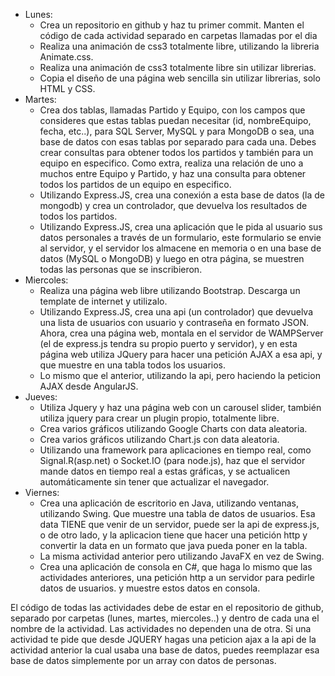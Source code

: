 * Lunes:
	- Crea un repositorio en github y haz tu primer commit. Manten el código de cada actividad separado en carpetas llamadas por el dia
	- Realiza una animación de css3 totalmente libre, utilizando la libreria Animate.css.
	- Realiza una animación de css3 totalmente libre sin utilizar librerias.
	- Copia el diseño de una página web sencilla sin utilizar librerias, solo HTML y CSS.
* Martes:
	- Crea dos tablas, llamadas Partido y Equipo, con los campos que consideres que estas tablas puedan necesitar (id, nombreEquipo, fecha, etc..), para SQL Server, MySQL y para MongoDB
	o sea, una base de datos con esas tablas por separado para cada una. Debes crear consultas para obtener todos los partidos y también para un equipo en especifico. Como extra, realiza 
	una relación de uno a muchos entre Equipo y Partido, y haz una consulta para obtener todos los partidos de un equipo en especifico.
	- Utilizando Express.JS, crea una conexión a esta base de datos (la de mongodb) y crea un controlador, que devuelva los resultados de todos los partidos.
	- Utilizando Express.JS, crea una aplicación que le pida al usuario sus datos personales a través de un formulario, este formulario se envie al servidor, y el servidor los almacene
	en memoria o en una base de datos (MySQL o MongoDB) y luego en otra página, se muestren todas las personas que se inscribieron.
* Miercoles:
	- Realiza una página web libre utilizando Bootstrap. Descarga un template de internet y utilizalo.
	- Utilizando Express.JS, crea una api (un controlador) que devuelva una lista de usuarios con usuario y contraseña en formato JSON. Ahora, crea una página web,
	montala en el servidor de WAMPServer (el de express.js tendra su propio puerto y servidor), y en esta página web utiliza JQuery para hacer una petición AJAX a esa api,
	y que muestre en una tabla todos los usuarios.
	- Lo mismo que el anterior, utilizando la api, pero haciendo la peticion AJAX desde AngularJS.
* Jueves:
	- Utiliza Jquery y haz una página web con un carousel slider, también utiliza jquery para crear un plugin propio, totalmente libre.
	- Crea varios gráficos utilizando Google Charts con data aleatoria.
	- Crea varios gráficos utilizando Chart.js con data aleatoria.
	- Utilizando una framework para aplicaciones en tiempo real, como Signal.R(asp.net) o Socket.IO (para node.js), haz que el servidor mande datos en tiempo real a estas
	gráficas, y se actualicen automáticamente sin tener que actualizar el navegador.
* Viernes:
	- Crea una aplicación de escritorio en Java, utilizando ventanas, utilizando Swing. Que muestre una tabla de datos de usuarios. Esa data TIENE que venir de un servidor,
	puede ser la api de express.js, o de otro lado, y la aplicacion tiene que hacer una petición http y convertir la data en un formato que java pueda poner en la tabla.
	- La misma actividad anterior pero utilizando JavaFX en vez de Swing.
	- Crea una aplicación de consola en C#, que haga lo mismo que las actividades anteriores, una petición http a un servidor para pedirle datos de usuarios. y muestre estos
	datos en consola.


El código de todas las actividades debe de estar en el repositorio de github, separado por carpetas (lunes, martes, miercoles..) y dentro de cada una el nombre de la actividad.
Las actividades no dependen una de otra. Si una actividad te pide que desde JQUERY hagas una peticion ajax a la api de la actividad anterior la cual usaba una base de datos, 
puedes reemplazar esa base de datos simplemente por un array con datos de personas.